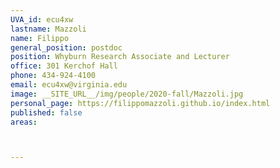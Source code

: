 ```yaml
---
UVA_id: ecu4xw
lastname: Mazzoli
name: Filippo
general_position: postdoc
position: Whyburn Research Associate and Lecturer
office: 301 Kerchof Hall
phone: 434-924-4100
email: ecu4xw@virginia.edu
image: __SITE_URL__/img/people/2020-fall/Mazzoli.jpg
personal_page: https://filippomazzoli.github.io/index.html
published: false
areas:



---
```

